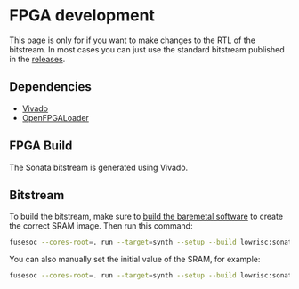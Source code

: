 # FPGA development

This page is only for if you want to make changes to the RTL of the bitstream.
In most cases you can just use the standard bitstream published in the [releases](https://github.com/lowRISC/sonata-system/releases).

## Dependencies

- [Vivado](https://www.xilinx.com/support/download.html)
- [OpenFPGALoader](https://github.com/trabucayre/openFPGALoader)

## FPGA Build

The Sonata bitstream is generated using Vivado.

## Bitstream

To build the bitstream, make sure to [build the baremetal software](../guide/building-examples.md#baremetal-examples) to create the correct SRAM image.
Then run this command:

```sh
fusesoc --cores-root=. run --target=synth --setup --build lowrisc:sonata:system
```

You can also manually set the initial value of the SRAM, for example:

```sh
fusesoc --cores-root=. run --target=synth --setup --build lowrisc:sonata:system --SRAMInitFile=$PWD/sw/cheri/build/tests/uart_check.vmem
```


